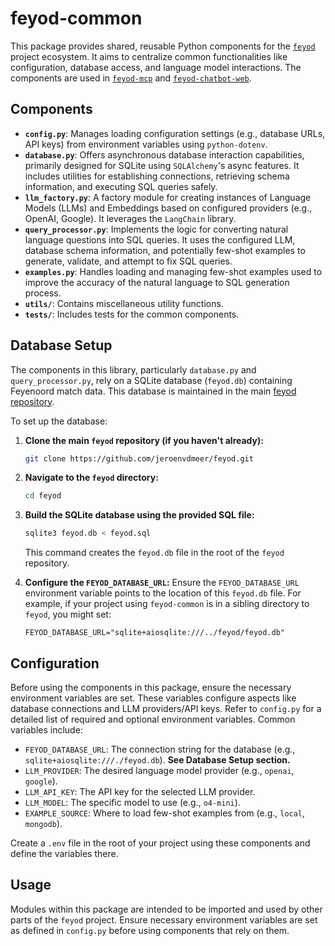 # feyod-common

This package provides shared, reusable Python components for the [`feyod`](https://www.feyod.nl/) project ecosystem. It aims to centralize common functionalities like configuration, database access, and language model interactions. The components are used in [`feyod-mcp`](https://github.com/jeroenvdmeer/feyod-mcp) and [`feyod-chatbot-web`](https://github.com/jeroenvdmeer/feyod-chatbot-web).

## Components

*   **`config.py`**: Manages loading configuration settings (e.g., database URLs, API keys) from environment variables using `python-dotenv`.
*   **`database.py`**: Offers asynchronous database interaction capabilities, primarily designed for SQLite using `SQLAlchemy`'s async features. It includes utilities for establishing connections, retrieving schema information, and executing SQL queries safely.
*   **`llm_factory.py`**: A factory module for creating instances of Language Models (LLMs) and Embeddings based on configured providers (e.g., OpenAI, Google). It leverages the `LangChain` library.
*   **`query_processor.py`**: Implements the logic for converting natural language questions into SQL queries. It uses the configured LLM, database schema information, and potentially few-shot examples to generate, validate, and attempt to fix SQL queries.
*   **`examples.py`**: Handles loading and managing few-shot examples used to improve the accuracy of the natural language to SQL generation process.
*   **`utils/`**: Contains miscellaneous utility functions.
*   **`tests/`**: Includes tests for the common components.

## Database Setup

The components in this library, particularly `database.py` and `query_processor.py`, rely on a SQLite database (`feyod.db`) containing Feyenoord match data. This database is maintained in the main [feyod repository](https://github.com/jeroenvdmeer/feyod).

To set up the database:

1.  **Clone the main `feyod` repository (if you haven't already):**
    ```bash
    git clone https://github.com/jeroenvdmeer/feyod.git
    ```
2.  **Navigate to the `feyod` directory:**
    ```bash
    cd feyod
    ```
3.  **Build the SQLite database using the provided SQL file:**
    ```bash
    sqlite3 feyod.db < feyod.sql
    ```
    This command creates the `feyod.db` file in the root of the `feyod` repository.

4.  **Configure the `FEYOD_DATABASE_URL`:** Ensure the `FEYOD_DATABASE_URL` environment variable points to the location of this `feyod.db` file. For example, if your project using `feyod-common` is in a sibling directory to `feyod`, you might set:
    ```dotenv
    FEYOD_DATABASE_URL="sqlite+aiosqlite:///../feyod/feyod.db"
    ```

## Configuration

Before using the components in this package, ensure the necessary environment variables are set. These variables configure aspects like database connections and LLM providers/API keys. Refer to `config.py` for a detailed list of required and optional environment variables. Common variables include:

*   `FEYOD_DATABASE_URL`: The connection string for the database (e.g., `sqlite+aiosqlite:///./feyod.db`). **See Database Setup section.**
*   `LLM_PROVIDER`: The desired language model provider (e.g., `openai`, `google`).
*   `LLM_API_KEY`: The API key for the selected LLM provider.
*   `LLM_MODEL`: The specific model to use (e.g., `o4-mini`).
*   `EXAMPLE_SOURCE`: Where to load few-shot examples from (e.g., `local`, `mongodb`).

Create a `.env` file in the root of your project using these components and define the variables there.

## Usage

Modules within this package are intended to be imported and used by other parts of the `feyod` project. Ensure necessary environment variables are set as defined in `config.py` before using components that rely on them.